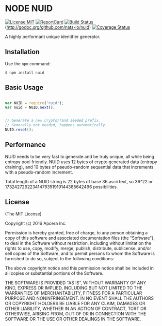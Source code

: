 # NODE NUID

[![License MIT](https://img.shields.io/npm/l/express.svg)](http://opensource.org/licenses/MIT)
[![ReportCard](http://goreportcard.com/badge/nats-io/nuid)](http://goreportcard.com/report/nats-io/node-nuid) [![Build Status](https://travis-ci.org/nats-io/node-nuid.svg?branch=master)](http://travis-ci.org/nats-io/node-nuid) (http://godoc.org/github.com/nats-io/nuid) [![Coverage Status](https://coveralls.io/repos/github/nats-io/node-nuid/badge.svg?branch=master)](https://coveralls.io/github/nats-io/node-nuid?branch=master)

A highly performant unique identifier generator.

## Installation

Use the `npm` command:

	$ npm install nuid

## Basic Usage
```javascript

var NUID = require('nuid');
var nuid = NUID.next();


// Generate a new crypto/rand seeded prefix.
// Generally not needed, happens automatically.
NUID.reset();
```

## Performance
NUID needs to be very fast to generate and be truly unique, all while being entropy pool friendly.
NUID uses 12 bytes of crypto generated data (entropy draining), and 10 bytes of pseudo-random
sequential data that increments with a pseudo-random increment.

Total length of a NUID string is 22 bytes of base 36 ascii text, so 36^22 or
17324272922341479351919144385642496 possibilities.


## License

(The MIT License)

Copyright (c) 2016 Apcera Inc.

Permission is hereby granted, free of charge, to any person obtaining a copy
of this software and associated documentation files (the "Software"), to
deal in the Software without restriction, including without limitation the
rights to use, copy, modify, merge, publish, distribute, sublicense, and/or
sell copies of the Software, and to permit persons to whom the Software is
furnished to do so, subject to the following conditions:

The above copyright notice and this permission notice shall be included in
all copies or substantial portions of the Software.

THE SOFTWARE IS PROVIDED "AS IS", WITHOUT WARRANTY OF ANY KIND, EXPRESS OR
IMPLIED, INCLUDING BUT NOT LIMITED TO THE WARRANTIES OF MERCHANTABILITY,
FITNESS FOR A PARTICULAR PURPOSE AND NONINFRINGEMENT. IN NO EVENT SHALL THE
AUTHORS OR COPYRIGHT HOLDERS BE LIABLE FOR ANY CLAIM, DAMAGES OR OTHER
LIABILITY, WHETHER IN AN ACTION OF CONTRACT, TORT OR OTHERWISE, ARISING
FROM, OUT OF OR IN CONNECTION WITH THE SOFTWARE OR THE USE OR OTHER DEALINGS
IN THE SOFTWARE.